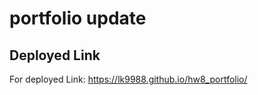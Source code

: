 # portfolio update

## Deployed Link <a name="link"></a>

For deployed Link:
<https://lk9988.github.io/hw8_portfolio/>
